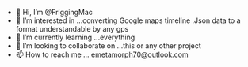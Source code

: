 - 👋 Hi, I’m @FriggingMac
- 👀 I’m interested in ...converting Google maps timeline .Json data to a format understandable by any gps 
- 🌱 I’m currently learning ...everything
- 💞️ I’m looking to collaborate on ...this or any other project
- 📫 How to reach me ... emetamorph70@outlook.com

<!---
FriggingMac/FriggingMac is a ✨ special ✨ repository because its `README.md` (this file) appears on your GitHub profile.
You can click the Preview link to take a look at your changes.
--->
